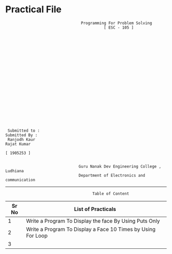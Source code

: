 #                                            Practical File
                                             
                                     Programming For Problem Solving
                                               [ ESC - 105 ]
                                               
                                               
                                               
                                               
                                               
                                               
                                               
                                               
                                               
                                               
                                               
                                                
                                                
                                                
                                                
                                                
                                                
                                               
      
      
      
      
     Submitted to :                                                                                Submitted By :
     Ranjodh Kaur                                                                                  Rajat Kumar            
                                                                                                  [ 1905253 ]                    
                                                 
                                                 
                                    Guru Nanak Dev Engineering College , Ludhiana
                                    Department of Electronics and communication
___                                 
                                          Table of Content
| Sr No | List of Practicals |
| --- | --- |
| 1 | Write a Program To Display the face By Using Puts Only |
| 2 | Write a Program To Display a Face 10 Times by Using For Loop |                                    
| 3 |                                            
